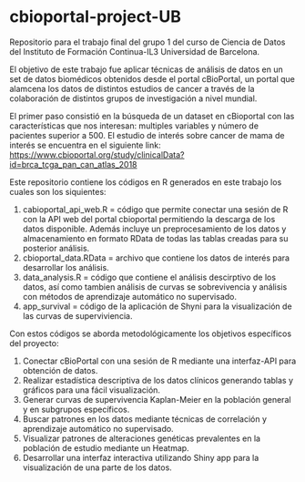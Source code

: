 # cbioportal-project-UB
Repositorio para el trabajo final del grupo 1 del curso de Ciencia de Datos del Instituto de Formación Continua-IL3 Universidad de Barcelona.

El objetivo de este trabajo fue aplicar técnicas de análisis de datos en un set de datos biomédicos obtenidos desde el portal cBioPortal, un portal que alamcena los datos de distintos estudios de cancer a través de la colaboración de distintos grupos de investigación a nivel mundial. 

El primer paso consistió en la búsqueda de un dataset en cBioportal con las características que nos interesan: multiples variables y número de pacientes superior a 500. El estudio de interés sobre cancer de mama de interés se encuentra en el siguiente link: https://www.cbioportal.org/study/clinicalData?id=brca_tcga_pan_can_atlas_2018

Este repositorio contiene los códigos en R generados en este trabajo los cuales son los siquientes:
1) cabioportal_api_web.R = código que permite conectar una sesión de R con la API web del portal cbioportal permitiendo la descarga de los datos disponible. Además incluye un preprocesamiento de los datos y almacenamiento en formato RData de todas las tablas creadas para su posterior análisis. 
2) cbioportal_data.RData = archivo que contiene los datos de interés para desarrollar los análisis.
3) data_analysis.R = código que contiene el análisis descirptivo de los datos, así como tambien análisis de curvas se sobrevivencia y análisis con métodos de aprendizaje automático no supervisado.
4) app_survival = código de la aplicación de Shyni para la visualización de las curvas de superviviencia.

Con estos códigos se aborda metodológicamente los objetivos específicos del proyecto:
1) Conectar cBioPortal con una sesión de  R mediante una interfaz-API para obtención de datos.
2) Realizar estadística descriptiva de los datos clínicos generando tablas y gráficos para una fácil visualización.
3) Generar curvas de supervivencia Kaplan-Meier en la población general y en subgrupos específicos.
4) Buscar patrones en los datos mediante técnicas de correlación y aprendizaje automático no supervisado.
5) Visualizar patrones de alteraciones genéticas prevalentes en la población de estudio mediante un Heatmap.
6) Desarrollar una interfaz interactiva utilizando Shiny app para la visualización de una parte de los datos. 
